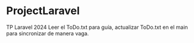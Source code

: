 # ProjectLaravel
TP Laravel 2024
Leer el ToDo.txt para guía, actualizar ToDo.txt en el main para sincronizar de manera vaga.

